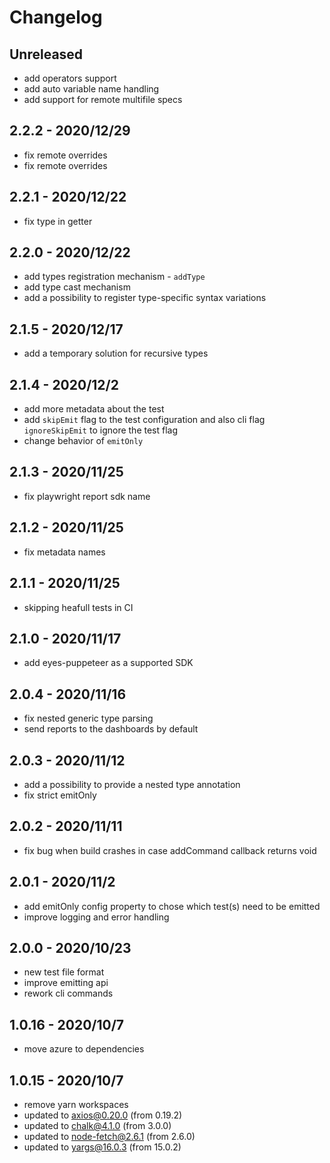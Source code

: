 # Changelog

## Unreleased

- add operators support
- add auto variable name handling
- add support for remote multifile specs

## 2.2.2 - 2020/12/29

- fix remote overrides
- fix remote overrides
## 2.2.1 - 2020/12/22

- fix type in getter

## 2.2.0 - 2020/12/22

- add types registration mechanism - `addType`
- add type cast mechanism
- add a possibility to register type-specific syntax variations

## 2.1.5 - 2020/12/17

- add a temporary solution for recursive types

## 2.1.4 - 2020/12/2

- add more metadata about the test
- add `skipEmit` flag to the test configuration and also cli flag `ignoreSkipEmit` to ignore the test flag
- change behavior of `emitOnly`

## 2.1.3 - 2020/11/25

- fix playwright report sdk name

## 2.1.2 - 2020/11/25

- fix metadata names

## 2.1.1 - 2020/11/25

- skipping heafull tests in CI

## 2.1.0 - 2020/11/17

- add eyes-puppeteer as a supported SDK

## 2.0.4 - 2020/11/16

- fix nested generic type parsing
- send reports to the dashboards by default

## 2.0.3 - 2020/11/12

- add a possibility to provide a nested type annotation
- fix strict emitOnly

## 2.0.2 - 2020/11/11

- fix bug when build crashes in case addCommand callback returns void

## 2.0.1 - 2020/11/2

- add emitOnly config property to chose which test(s) need to be emitted
- improve logging and error handling

## 2.0.0 - 2020/10/23

- new test file format
- improve emitting api
- rework cli commands

## 1.0.16 - 2020/10/7

- move azure to dependencies

## 1.0.15 - 2020/10/7

- remove yarn workspaces
- updated to axios@0.20.0 (from 0.19.2)
- updated to chalk@4.1.0 (from 3.0.0)
- updated to node-fetch@2.6.1 (from 2.6.0)
- updated to yargs@16.0.3 (from 15.0.2)
